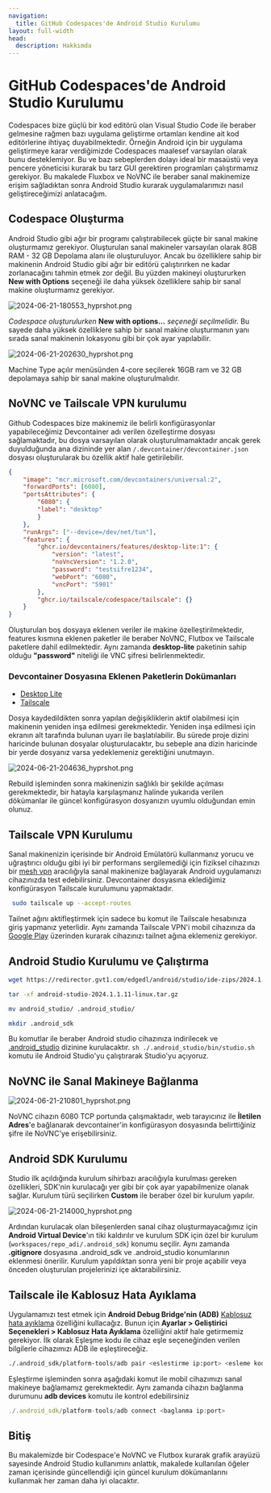 ```yaml
---
navigation:
  title: GitHub Codespaces'de Android Studio Kurulumu
layout: full-width
head:
  description: Hakkımda
---
```


# GitHub Codespaces'de Android Studio Kurulumu

Codespaces bize güçlü bir kod editörü olan Visual Studio Code ile beraber gelmesine rağmen bazı uygulama geliştirme ortamları kendine ait kod editörlerine ihtiyaç duyabilmektedir. Örneğin Android için bir uygulama geliştirmeye karar verdiğimizde Codespaces maalesef varsayılan olarak bunu desteklemiyor. Bu ve bazı sebeplerden dolayı ideal bir masaüstü veya pencere yöneticisi kurarak bu tarz GUI gerektiren programları çalıştırmamız gerekiyor. Bu makalede Fluxbox ve NoVNC ile beraber sanal makinemize erişim sağladıktan sonra Android Studio kurarak uygulamalarımızı nasıl geliştireceğimizi anlatacağım.

## Codespace Oluşturma

Android Studio gibi ağır bir programı çalıştırabilecek güçte bir sanal makine oluşturmamız gerekiyor. Oluşturulan sanal makineler varsayılan olarak 8GB RAM - 32 GB Depolama alanı ile oluşturuluyor. Ancak bu özelliklere sahip bir makinenin Android Studio gibi ağır bir editörü çalıştırırken ne kadar zorlanacağını tahmin etmek zor değil. Bu yüzden makineyi oluştururken **New with Options** seçeneği ile daha yüksek özelliklere sahip bir sanal makine oluşturmamız gerekiyor.

![2024-06-21-180553\_hyprshot.png](/2024-06-21-180553_hyprshot.png)

_Codespace oluşturulurken_ **New with options...** _seçeneği seçilmelidir._ Bu sayede daha yüksek özelliklere sahip bir sanal makine oluşturmanın yanı sırada sanal makinenin lokasyonu gibi bir çok ayar yapılabilir.

![2024-06-21-202630\_hyprshot.png](/2024-06-21-202630_hyprshot.png)

Machine Type açılır menüsünden 4-core seçilerek 16GB ram ve 32 GB depolamaya sahip bir sanal makine oluşturulmalıdır.

## NoVNC ve Tailscale VPN kurulumu

Github Codespaces bize makinemiz ile belirli konfigürasyonlar yapabileceğimiz Devcontainer adı verilen özelleştirme dosyası sağlamaktadır, bu dosya varsayılan olarak oluşturulmamaktadır ancak gerek duyulduğunda ana dizininde yer alan `/.devcontainer/devcontainer.json` dosyası oluşturularak bu özellik aktif hale getirilebilir.

```json [/.devcontanier/devcontainer.json]
{
    "image": "mcr.microsoft.com/devcontainers/universal:2",
    "forwardPorts": [6080],
    "portsAttributes": {
        "6080": {
        "label": "desktop"
        }
    },
    "runArgs": ["--device=/dev/net/tun"],
    "features": {
        "ghcr.io/devcontainers/features/desktop-lite:1": {
            "version": "latest",
            "noVncVersion": "1.2.0",
            "password": "testsifre1234",
            "webPort": "6080",
            "vncPort": "5901"
        },
        "ghcr.io/tailscale/codespace/tailscale": {}
    }
}
```

Oluşturulan boş dosyaya eklenen veriler ile makine özelleştirilmektedir, features kısmına eklenen paketler ile beraber NoVNC, Flutbox ve Tailscale paketlere dahil edilmektedir. Aynı zamanda **desktop-lite** paketinin sahip olduğu **"password"** niteliği ile VNC şifresi belirlenmektedir.

### Devcontainer Dosyasına Eklenen Paketlerin Dokümanları

- [Desktop Lite](https://github.com/devcontainers/features/tree/main/src/desktop-lite)
- [Tailscale](https://tailscale.com/kb/1160/github-codespaces)

Dosya kaydedildikten sonra yapılan değişikliklerin aktif olabilmesi için makinenin yeniden inşa edilmesi gerekmektedir. Yeniden inşa edilmesi için ekranın alt tarafında bulunan uyarı ile başlatılabilir. Bu sürede proje dizini haricinde bulunan dosyalar oluşturulacaktır, bu sebeple ana dizin haricinde bir yerde dosyanız varsa yedeklemeniz gerektiğini unutmayın.

![2024-06-21-204636\_hyprshot.png](/2024-06-21-204636_hyprshot.png)

Rebuild işleminden sonra makinenizin sağlıklı bir şekilde açılması gerekmektedir, bir hatayla karşılaşmanız halinde yukarıda verilen dökümanlar ile güncel konfigürasyon dosyanızın uyumlu olduğundan emin olunuz.

## Tailscale VPN Kurulumu

Sanal makinenizin içerisinde bir Android Emülatörü kullanmanız yorucu ve uğraştırıcı olduğu gibi iyi bir performans sergilemediği için fiziksel cihazınızı bir [mesh vpn](https://tailscale.com/learn/understanding-mesh-vpns) aracılığıyla sanal makinenize bağlayarak Android uygulamanızı cihazınızda test edebilirsiniz. Devcontainer dosyasına eklediğimiz konfigürasyon Tailscale kurulumunu yapmaktadır.

```bash
 sudo tailscale up --accept-routes
```

Tailnet ağını aktifleştirmek için sadece bu komut ile Tailscale hesabınıza giriş yapmanız yeterlidir. Aynı zamanda Tailscale VPN'i mobil cihazınıza da [Google Play]() üzerinden kurarak cihazınızı tailnet ağına eklemeniz gerekiyor.

## Android Studio Kurulumu ve Çalıştırma

```bash
wget https://redirector.gvt1.com/edgedl/android/studio/ide-zips/2024.1.1.11/android-studio-2024.1.1.11-linux.tar.gz

tar -xf android-studio-2024.1.1.11-linux.tar.gz

mv android_studio/ .android_studio/ 

mkdir .android_sdk
```

Bu komutlar ile beraber Android studio cihazınıza indirilecek ve [.android\_studio]() dizinine kurulacaktır. `sh ./.android_studio/bin/studio.sh` komutu ile Android Studio'yu çalıştırarak Studio'yu açıyoruz.

## NoVNC ile Sanal Makineye Bağlanma

![2024-06-21-210801\_hyprshot.png](/2024-06-21-210801_hyprshot.png)

NoVNC cihazın 6080 TCP portunda çalışmaktadır, web tarayıcınız ile **İletilen Adres**'e bağlanarak devcontainer'in konfigürasyon dosyasında belirttiğiniz şifre ile NoVNC'ye erişebilirsiniz.

## Android SDK Kurulumu

Studio ilk açıldığında kurulum sihirbazı aracılığıyla kurulması gereken özellikleri, SDK'nin kurulacağı yer gibi bir çok ayar yapabilmenize olanak sağlar. Kurulum türü seçilirken **Custom** ile beraber özel bir kurulum yapılır.

![2024-06-21-214000\_hyprshot.png](/2024-06-21-214000_hyprshot.png)

Ardından kurulacak olan bileşenlerden sanal cihaz oluşturmayacağımız için **Android Virtual Device**'ın tiki kaldırılır ve kurulum SDK için özel bir kurulum (`workspaces/repo_adi/.android_sdk`) konumu seçilir. Aynı zamanda **.gitignore** dosyasına .android\_sdk ve .android\_studio konumlarının eklenmesi önerilir. Kurulum yapıldıktan sonra yeni bir proje açabilir veya önceden oluşturulan projelerinizi içe aktarabilirsiniz.

## Tailscale ile Kablosuz Hata Ayıklama

Uygulamamızı test etmek için **Android Debug Bridge'nin (ADB)** [Kablosuz hata ayıklama]() özelliğini kullacağız. Bunun için **Ayarlar > Geliştirici Seçenekleri > Kablosuz Hata Ayıklama** özelliğini aktif hale getirmemiz gerekiyor. İlk olarak Eşleşme kodu ile cihaz eşle seçeneğinden verilen bilgilerle cihazımızı ADB ile eşleştireceğiz.

```bash
./.android_sdk/platform-tools/adb pair <eslestirme ip:port> <esleme kodu>
```

Eşleştirme işleminden sonra aşağıdaki komut ile mobil cihazımızı sanal makineye bağlamamız gerekmektedir. Aynı zamanda cihazın bağlanma durumunu **adb devices** komutu ile kontrol edebilirsiniz

```js
./.android_sdk/platform-tools/adb connect <baglanma ip:port>
```

## Bitiş

Bu makalemizde bir Codespace'e NoVNC ve Flutbox kurarak grafik arayüzü sayesinde Android Studio kullanımını anlattık, makalede kullanılan öğeler zaman içerisinde güncellendiği için güncel kurulum dökümanlarını kullanmak her zaman daha iyi olacaktır.
